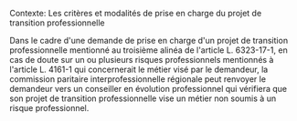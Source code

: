 Contexte: Les critères et modalités de prise en charge du projet de transition professionnelle

Dans le cadre d'une demande de prise en charge d'un projet de transition professionnelle mentionné au troisième alinéa de l'article L. 6323-17-1, en cas de doute sur un ou plusieurs risques professionnels mentionnés à l'article L. 4161-1 qui concernerait le métier visé par le demandeur, la commission paritaire interprofessionnelle régionale peut renvoyer le demandeur vers un conseiller en évolution professionnel qui vérifiera que son projet de transition professionnelle vise un métier non soumis à un risque professionnel.